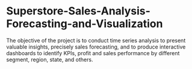 # Superstore-Sales-Analysis-Forecasting-and-Visualization
The objective of the project is to conduct time series analysis to present valuable insights, precisely sales forecasting, and to produce interactive dashboards  to identify KPIs, profit and sales performance by different segment, region, state, and others.
